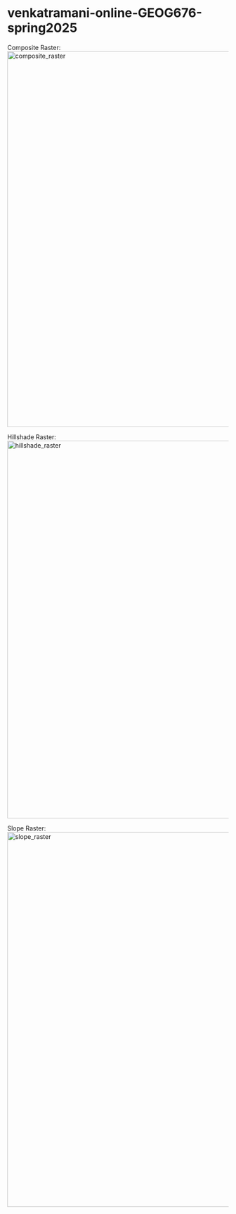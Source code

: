 # venkatramani-online-GEOG676-spring2025

Composite Raster:
<img width="853" alt="composite_raster" src="https://github.com/user-attachments/assets/acf87976-220a-41d4-b63f-5802ce5341b1" />

Hillshade Raster:
<img width="857" alt="hillshade_raster" src="https://github.com/user-attachments/assets/a3a1d119-9e52-46e2-8b03-1a7f70859d6d" />

Slope Raster:
<img width="851" alt="slope_raster" src="https://github.com/user-attachments/assets/bf27cfd9-7b5e-4221-bc9d-31ba0d12e673" />
